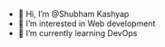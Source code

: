 - 👋 Hi, I’m @Shubham Kashyap
- 👀 I’m interested in Web development 
- 🌱 I’m currently learning DevOps

<!---
ShubhamKashyap188/ShubhamKashyap188 is a ✨ special ✨ repository because its `README.md` (this file) appears on your GitHub profile.
You can click the Preview link to take a look at your changes.
--->
